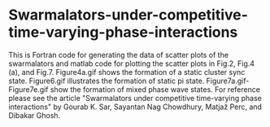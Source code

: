 # Swarmalators-under-competitive-time-varying-phase-interactions
This is Fortran code for generating the data of scatter plots of the swarmalators and matlab code for plotting the scatter plots in Fig.2, Fig.4 (a), and Fig.7.
Figure4a.gif shows the formation of a static cluster sync state. Figure6.gif illustrates the formation of static pi state. Figure7a.gif-Figure7e.gif show the formation of mixed phase wave states. For reference please see the article "Swarmalators under competitive time-varying phase
interactions" by Gourab K. Sar, Sayantan Nag Chowdhury, Matjaž Perc, and Dibakar Ghosh.

